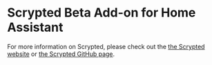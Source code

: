 # Scrypted Beta Add-on for Home Assistant

For more information on Scrypted, please check out the [the Scrypted website](https://scrypted.app) or [the Scrypted GitHub page](https://github.com/koush/scrypted).